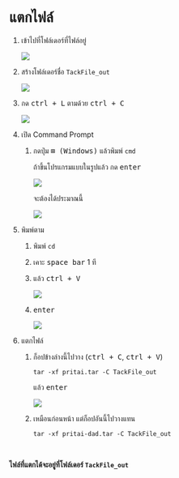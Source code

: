 # แตกไฟล์

1. เข้าไปที่โฟล์เดอร์ที่ไฟล์อยู่

    ![](https://sn3302files.storage.live.com/y4mjnKuB8z8608ACb1jIz1kUmzcSsYJzzOyiDGh6nj6cz6xZYCTqiCYiEVv2PxOCqhZHFNUEq0IvOi0xnybdvNfYqMHDBIKol-NHS_UqxZhXBM-g27SHN6l3m7cB3Iq1qQ66OZGarwtmrHcDnpPHY9JBHv-UugZGTKvjDukUFCQAJoHWpSdbHQ3EiSxPxfQiWhC?width=1441&height=785&cropmode=none)

1. สร้างโฟล์เดอร์ชื่อ `TackFile_out`

    ![](https://sn3302files.storage.live.com/y4m1AGhqB_Pfkmv9WYcSWI5xvCazOTqF0lqEoMbYdyS7TnQ9dcM4fo5I8yVxKCl_yAtODJMhFTNAwry8o1qGygJtMbBAyKg4ytzUI5Mcx_EFf3hPpy7tejCPSRfPT9ms_1oWOQ06cdgxShx-v3qRsNln1m3BlTwQZU2qNMkTGvAoK0JGeXvmXgZR0hw6l2pL33x?width=1441&height=785&cropmode=none)

1. กด <kbd>ctrl + L</kbd> ตามด้วย <kbd>ctrl + C</kbd>

    ![](https://sn3302files.storage.live.com/y4m5a_5GV5ZSDs4lOqo_I32Nk3WswMRNPirVSW9juR5_9i365CWuw3EJ1yRgaCkFIupmsJ0pZdyCIjoXi8ArLuD8kQ3sfywzBmsMsSu23DDJQLn6mk-A0piGKau9kLHUF7ZUhjiBIL5I-7rwC8N3fR06UwMNR4e4_JC1CwTFqcNdjF9MsxsM8CbCvMn-Ozf37oV?width=1441&height=785&cropmode=none)

1. เปิด Command Prompt

    1. กดปุ่ม <kbd>&#x229E; (Windows)</kbd> แล้วพิมพ์ `cmd`

        ถ้าขึ้นโปรแกรมแบบในรูปแล้ว กด <kbd>enter</kbd>

        ![](https://sn3302files.storage.live.com/y4mJEUGwbuFMi1NCw87jWGSfV9nCg3JKfEZ8MlIiQSevafxtLwfbYIIJ3oKHH0ASV8B1PzYysWPjuBJ3W5PuGPdTze2WoE_6tX_fzlPmiKzoZ89pqVzs9XcxFh3gAfLvfK2dm4WMpVkRkum9w5feIM_yI-j9lhLM6vZrcMijt_Slb8qCV0nXVrTyN9pqLwxn-lu?width=980&height=800&cropmode=none)

        จะต้องได้ประมาณนี้

        ![](https://sn3302files.storage.live.com/y4mgWFT7KJk9VZWqK-wD64Bn8wThYShObVIm2vWz77VGwrKdchW3HjrVQjctXRNaY_7wN9lRSa5DDWyjvkQnvMEgYxZYjxr2YWmvNc3VlCureeQMkyUNXYoO8u3kIKTfoR8pClaA2jpc5MpYesFqdOUhxyRZJ_XeGJDhB9QDeO7YgY7EwROmvf1KnFdS5KqS4R1?width=1103&height=639&cropmode=none)

1. พิมพ์ตาม

    1. พิมพ์ `cd`
    1. เคาะ <kbd>space bar</kbd> 1 ที
    1. แล้ว <kbd>ctrl + V</kbd>

        ![](https://sn3302files.storage.live.com/y4mhZVJwphBsSKrzONDN4dgMGn7ZuXNtW9Og6-gay4mEUymm6ELjKz9SSBqXudoOJBNYlEDmxAb92wDPqTyLvx8gbEeNEPyYG6xnYaYCn3hnfFk3D6F2NtliMFYiSlkd-HomC5Xl1fSUO-I2YJjzuuzd2nyLOkzAlsaI39GWHOztijQ5IkUDmLacv57ehObcbQc?width=1103&height=639&cropmode=none)

    1. <kbd>enter</kbd>

        ![](https://sn3302files.storage.live.com/y4m7OAOvuXWpfX74MA2bfOcs7oCqXn-ltxBgA-Bl8M4HXuDFBdkL8Ff23tCTM6Su5l5HSbRUgVvwXIlg2MyNUJy_HcA_UZt_U_bBEenVfA-T_7TDzS7uKme_3ECzGF5k-_7z6aRZAaEoO49WCL_YXb4Z4n99iPZ14VDSDYCJrSPVFymDc4raMSwO7TwVCd4PFtz?width=1103&height=639&cropmode=none)

1. แตกไฟล์

    1. ก็อปข้างล่างนี้ไปวาง (<kbd>ctrl + C</kbd>, <kbd>ctrl + V</kbd>)

        ```
        tar -xf pritai.tar -C TackFile_out
        ```

        แล้ว <kbd>enter</kbd>

        ![](https://sn3302files.storage.live.com/y4mDchyijtyLTosrV6ffGgcMyDZIiQku1hCaQVRnl2R1YbsKle2CiauOj-GroohC-lXAjJxeMZ0-BWN45214B6P41-OCHJ1a2bsKv_xNSe3Ez49d-55NfvPcsrE1phl7iYOpHn_cueHeSRiB6IGRBMYgeth8WG4UXMd1F5fNpuYQofwcEBVxxTQZ4cTlnhn7coi?width=1103&height=639&cropmode=none)

    1. เหมือนก่อนหน้า แต่ก็อปอันนี้ไปวางแทน

        ```
        tar -xf pritai-dad.tar -C TackFile_out
        ```

<br />

**ไฟล์ที่แตกได้จะอยู่ที่โฟล์เดอร์ `TackFile_out`**